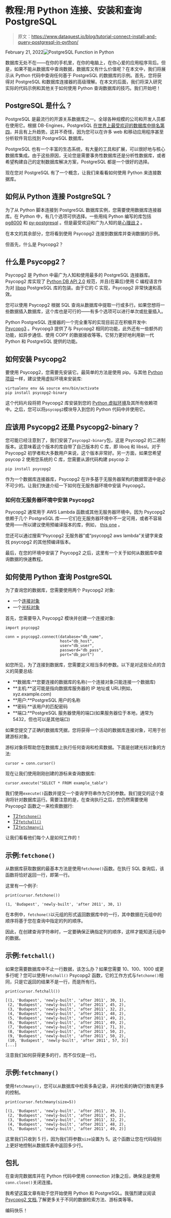 # 教程:用 Python 连接、安装和查询 PostgreSQL

> 原文：<https://www.dataquest.io/blog/tutorial-connect-install-and-query-postgresql-in-python/>

February 21, 2022![PostgreSQL Function in Python](img/7adb060fbfc566599aecdaf74d9264a9.png)

数据库无处不在——在你的手机里，在你的电脑上，在你心爱的应用程序背后。但是，如果不能从数据库中查询数据，数据库又有什么价值呢？在本文中，我们将展示从 Python 代码中查询任何基于 PostgreSQL 的数据库的示例。首先，您将获得对 PostgreSQL 和数据库连接器的高级理解。在本文的后面，我们将深入研究实际的代码示例和其他关于如何使用 Python 查询数据库的技巧。我们开始吧！

## PostgreSQL 是什么？

PostgreSQL 是最流行的开源关系数据库之一。全球各种规模的公司和开发人员都在使用它。根据 DB-Engines，PostgreSQL [在世界上最受欢迎的数据库中排名第四](https://db-engines.com/en/ranking)，并且有上升趋势。这并不奇怪，因为您可以在许多 web 和移动应用程序甚至分析软件背后找到 PostgreSQL 数据库。

PostgreSQL 也有一个丰富的生态系统，有大量的工具和扩展，可以很好地与核心数据库集成。由于这些原因，无论您是需要事务性数据库还是分析性数据库，或者希望构建自己的定制数据库解决方案，PostgreSQL 都是一个很好的选择。

现在您对 PostgreSQL 有了一个概念，让我们来看看如何使用 Python 来连接数据库。

## 如何从 Python 连接 PostgreSQL？

为了从 Python 脚本连接到 PostgreSQL 数据库实例，您需要使用数据库连接器库。在 Python 中，有几个选项可供选择。一些用纯 Python 编写的库包括 [pg8000](https://github.com/tlocke/pg8000) 和 [py-postgresql](https://github.com/python-postgres/fe) 。但是最受欢迎和广为人知的是[心理战 2](https://www.psycopg.org/docs/) 。

在本文的其余部分，您将看到使用 Psycopg2 连接到数据库并查询数据的示例。

但首先，什么是 Psycopg2？

## 什么是 Psycopg2？

Psycopg2 是 Python 中最广为人知和使用最多的 PostgreSQL 连接器库。Psycopg2 库实现了 [Python DB API 2.0](https://www.python.org/dev/peps/pep-0249/) 规范，并且(在幕后)使用 C 编程语言作为对 [libpq](https://www.postgresql.org/docs/current/static/libpq.html) PostgreSQL 库的包装。由于它的 C 实现，Psycopg2 非常快速和高效。

您可以使用 Psycopg2 根据 SQL 查询从数据库中提取一行或多行。如果您想将一些数据插入数据库，这个库也是可行的——有多个选项可以进行单次或批量插入。

Python PostgreSQL 连接器的一个完全重写的实现目前正在积极开发中: [Psycopg3](https://www.psycopg.org/psycopg3/) 。Psycopg3 提供了与 Psycopg2 相同的功能，此外还有一些额外的功能，如异步通信、使用 COPY 的数据接收等等。它努力更好地利用新一代 Python 和 PostgreSQL 提供的功能。

## 如何安装 Psycopg2

要使用 Psycopg2，您需要先安装它。最简单的方法是使用 pip。与其他 [Python 项目](https://www.dataquest.io/blog/python-projects-for-beginners/)一样，建议使用虚拟环境来安装库:

```
virtualenv env && source env/bin/activate
pip install psycopg2-binary
```

这个代码片段将把 Psycopg2 库安装到您的 [Python 虚拟环境](https://www.dataquest.io/blog/a-complete-guide-to-python-virtual-environments/)及其所有依赖项中。之后，您可以将`psycopg2`模块导入到您的 Python 代码中并使用它。

## 应该用 Psycopg2 还是 Psycopg2-binary？

您可能已经注意到了，我们安装了`psycopg2-binary`包，这是 Psycopg2 的二进制版本。这意味着这个版本的库自带了自己版本的 C 库，即 liboq 和 libssl。对于 Psycopg2 初学者和大多数用户来说，这个版本非常好。另一方面，如果您希望 psycop 2 使用您系统的 C 库，您需要从源代码构建 psycop 2:

```
pip install psycopg2
```

作为一个数据库连接器库，Psycopg2 在许多基于无服务器架构的数据管道中是必不可少的。让我们快速介绍一下如何在无服务器环境中安装 Psycopg2。

### 如何在无服务器环境中安装 Psycopg2

Psycopg2 通常用于 AWS Lambda 函数或其他无服务器环境中。因为 Psycopg2 依赖于几个 PostgreSQL 库——它们在无服务器环境中不一定可用，或者不容易使用——所以建议使用预编译版本的库，例如， [this one](https://github.com/jetbridge/psycopg2-lambda-layer) 。

您还可以通过搜索“Psycopg2 无服务器”或“psycopg2 aws lambda”关键字来查找 psycopg2 的其他预编译版本。

最后，在您的环境中安装了 Psycopg2 之后，这里有一个关于如何从数据库中查询数据的快速教程。

## 如何使用 Python 查询 PostgreSQL

为了查询您的数据库，您需要使用两个 Psycopg2 对象:

*   一个[连接对象](https://www.psycopg.org/docs/connection.html)
*   一个[光标对象](https://www.psycopg.org/docs/cursor.html)

首先，您需要导入 Psycopg2 模块并创建一个连接对象:

```
import psycopg2

conn = psycopg2.connect(database="db_name",
                        host="db_host",
                        user="db_user",
                        password="db_pass",
                        port="db_port")
```

如您所见，为了连接到数据库，您需要定义相当多的参数。以下是对这些论点的含义的简要总结:

*   **数据库:**您要连接的数据库的名称(一个连接对象只能连接一个数据库)
*   **主机:**这可能是指向数据库服务器的 IP 地址或 URL(例如，xyz.example.com)
*   **用户:**PostgreSQL 用户的名称
*   **密码:**该用户的匹配密码
*   **端口:**PostgreSQL 服务器使用的端口(如果服务器位于本地，通常为 5432，但也可以是其他端口)

如果您提交了正确的数据库凭据，您将获得一个活动的数据库连接对象，可用于创建游标对象。

游标对象将帮助您在数据库上执行任何查询和检索数据。下面是创建光标对象的方法:

```
cursor = conn.cursor()
```

现在让我们使用刚刚创建的游标来查询数据库:

```
cursor.execute("SELECT * FROM example_table")
```

我们使用`execute()`函数并提交一个查询字符串作为它的参数。我们提交的这个查询将针对数据库运行。需要注意的是，在查询执行之后，您仍然需要使用 Psycopg2 函数之一来检索数据行:

*   [T2`fetchone()`](https://www.psycopg.org/docs/cursor.html#cursor.fetchone)
*   [T2`fetchall()`](https://www.psycopg.org/docs/cursor.html#cursor.fetchall)
*   [T2`fetchmany()`](https://www.psycopg.org/docs/cursor.html#cursor.fetchmany)

让我们看看他们每个人是如何工作的！

## 示例:`fetchone()`

从数据库获取数据的最基本方法是使用`fetchone()`函数。在执行 SQL 查询后，该函数将恰好返回一行，即第一行。

这里有一个例子:

```
print(cursor.fetchone())
```

```
(1, 'Budapest', 'newly-built', 'after 2011', 30, 1)
```

在本例中，`fetchone()`以元组的形式返回数据库中的一行，其中数据在元组中的顺序将基于您在查询中指定的列的顺序。

因此，在创建查询字符串时，一定要确保正确指定列的顺序，这样才能知道元组中的数据。

## 示例:`fetchall()`

如果您需要数据库中不止一行数据，该怎么办？如果您需要 10、100、1000 或更多行呢？您可以使用`fetchall()` Psycopg2 函数，它的工作方式与`fetchone()`相同，只是它返回的结果不是一行，而是所有行。

```
print(cursor.fetchall())
```

```
[(1, 'Budapest', 'newly-built', 'after 2011', 30, 1),
 (2, 'Budapest', 'newly-built', 'after 2011', 45, 2),
 (3, 'Budapest', 'newly-built', 'after 2011', 32, 2),
 (4, 'Budapest', 'newly-built', 'after 2011', 48, 2),
 (5, 'Budapest', 'newly-built', 'after 2011', 49, 2),
 (6, 'Budapest', 'newly-built', 'after 2011', 49, 2),
 (7, 'Budapest', 'newly-built', 'after 2011', 71, 3),
 (8, 'Budapest', 'newly-built', 'after 2011', 50, 2),
 (9, 'Budapest', 'newly-built', 'after 2011', 50, 2),
 (10, 'Budapest', 'newly-built', 'after 2011', 57, 3)]
[...]
```

注意我们如何获得更多的行，而不仅仅是一行。

## 示例:`fetchmany()`

使用`fetchmany()`，您可以从数据库中检索多条记录，并对检索的确切行数有更多的控制。

```
print(cursor.fetchmany(size=5))
```

```
[(1, 'Budapest', 'newly-built', 'after 2011', 30, 1),
 (2, 'Budapest', 'newly-built', 'after 2011', 45, 2),
 (3, 'Budapest', 'newly-built', 'after 2011', 32, 2),
 (4, 'Budapest', 'newly-built', 'after 2011', 48, 2),
 (5, 'Budapest', 'newly-built', 'after 2011', 49, 2)]
```

这里我们只收到 5 行，因为我们将参数`size`设置为 5。这个函数让您在代码级别上更好地控制从数据库表中返回多少行。

## 包扎

在查询完数据库并在 Python 代码中使用 connection 对象之后，确保总是使用`conn.close()`关闭连接。

我希望这篇文章有助于您开始使用 Python 和 PostgreSQL。我强烈建议阅读 [Psycopg2 文档](https://www.psycopg.org/docs/),了解更多关于不同的数据检索方法、游标类等等。

编码快乐！